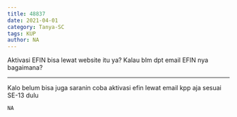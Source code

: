```yaml
---
title: 48837
date: 2021-04-01
category: Tanya-SC
tags: KUP
author: NA
---
```


Aktivasi EFIN bisa lewat website itu ya? Kalau blm dpt email EFIN nya bagaimana?

---

Kalo belum bisa juga saranin coba aktivasi efin lewat email kpp aja sesuai SE-13 dulu

`NA`
